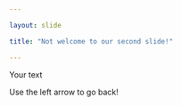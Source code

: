 ```yaml
---

layout: slide

title: "Not welcome to our second slide!"

---
```


Your text

Use the left arrow to go back!
